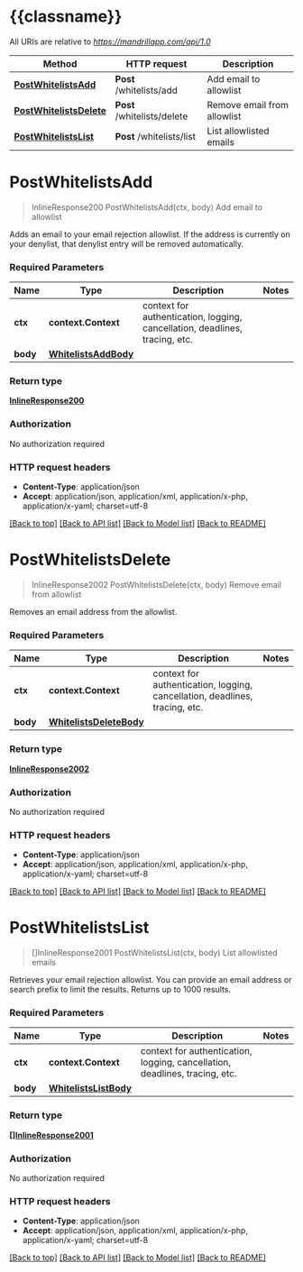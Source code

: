 # {{classname}}

All URIs are relative to *https://mandrillapp.com/api/1.0*

Method | HTTP request | Description
------------- | ------------- | -------------
[**PostWhitelistsAdd**](WhitelistsApi.md#PostWhitelistsAdd) | **Post** /whitelists/add | Add email to allowlist
[**PostWhitelistsDelete**](WhitelistsApi.md#PostWhitelistsDelete) | **Post** /whitelists/delete | Remove email from allowlist
[**PostWhitelistsList**](WhitelistsApi.md#PostWhitelistsList) | **Post** /whitelists/list | List allowlisted emails

# **PostWhitelistsAdd**
> InlineResponse200 PostWhitelistsAdd(ctx, body)
Add email to allowlist

Adds an email to your email rejection allowlist. If the address is currently on your denylist, that denylist entry will be removed automatically.

### Required Parameters

Name | Type | Description  | Notes
------------- | ------------- | ------------- | -------------
 **ctx** | **context.Context** | context for authentication, logging, cancellation, deadlines, tracing, etc.
  **body** | [**WhitelistsAddBody**](WhitelistsAddBody.md)|  | 

### Return type

[**InlineResponse200**](inline_response_200.md)

### Authorization

No authorization required

### HTTP request headers

 - **Content-Type**: application/json
 - **Accept**: application/json, application/xml, application/x-php, application/x-yaml; charset=utf-8

[[Back to top]](#) [[Back to API list]](../README.md#documentation-for-api-endpoints) [[Back to Model list]](../README.md#documentation-for-models) [[Back to README]](../README.md)

# **PostWhitelistsDelete**
> InlineResponse2002 PostWhitelistsDelete(ctx, body)
Remove email from allowlist

Removes an email address from the allowlist.

### Required Parameters

Name | Type | Description  | Notes
------------- | ------------- | ------------- | -------------
 **ctx** | **context.Context** | context for authentication, logging, cancellation, deadlines, tracing, etc.
  **body** | [**WhitelistsDeleteBody**](WhitelistsDeleteBody.md)|  | 

### Return type

[**InlineResponse2002**](inline_response_200_2.md)

### Authorization

No authorization required

### HTTP request headers

 - **Content-Type**: application/json
 - **Accept**: application/json, application/xml, application/x-php, application/x-yaml; charset=utf-8

[[Back to top]](#) [[Back to API list]](../README.md#documentation-for-api-endpoints) [[Back to Model list]](../README.md#documentation-for-models) [[Back to README]](../README.md)

# **PostWhitelistsList**
> []InlineResponse2001 PostWhitelistsList(ctx, body)
List allowlisted emails

Retrieves your email rejection allowlist. You can provide an email address or search prefix to limit the results. Returns up to 1000 results.

### Required Parameters

Name | Type | Description  | Notes
------------- | ------------- | ------------- | -------------
 **ctx** | **context.Context** | context for authentication, logging, cancellation, deadlines, tracing, etc.
  **body** | [**WhitelistsListBody**](WhitelistsListBody.md)|  | 

### Return type

[**[]InlineResponse2001**](inline_response_200_1.md)

### Authorization

No authorization required

### HTTP request headers

 - **Content-Type**: application/json
 - **Accept**: application/json, application/xml, application/x-php, application/x-yaml; charset=utf-8

[[Back to top]](#) [[Back to API list]](../README.md#documentation-for-api-endpoints) [[Back to Model list]](../README.md#documentation-for-models) [[Back to README]](../README.md)

